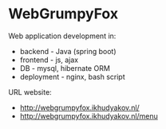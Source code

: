 # WebGrumpyFox


Web application development in:

* backend - Java (spring boot) 
* frontend - js, ajax
* DB - mysql, hibernate ORM
* deployment - nginx, bash script


URL website:

* http://webgrumpyfox.ikhudyakov.nl/
* http://webgrumpyfox.ikhudyakov.nl/menu
